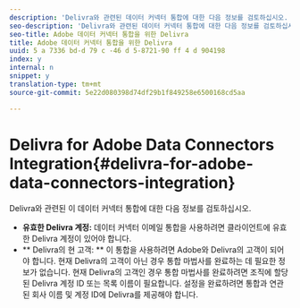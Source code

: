 ```yaml
---
description: 'Delivra와 관련된 데이터 커넥터 통합에 대한 다음 정보를 검토하십시오. '
seo-description: 'Delivra와 관련된 데이터 커넥터 통합에 대한 다음 정보를 검토하십시오. '
seo-title: Adobe 데이터 커넥터 통합을 위한 Delivra
title: Adobe 데이터 커넥터 통합을 위한 Delivra
uuid: 5 a 7336 bd-d 79 c -46 d 5-8721-90 ff 4 d 904198
index: y
internal: n
snippet: y
translation-type: tm+mt
source-git-commit: 5e22d080398d74df29b1f849258e6500168cd5aa

---
```



# Delivra for Adobe Data Connectors Integration{#delivra-for-adobe-data-connectors-integration}

Delivra와 관련된 이 데이터 커넥터 통합에 대한 다음 정보를 검토하십시오.

* **유효한 Delivra 계정:** 데이터 커넥터 이메일 통합을 사용하려면 클라이언트에 유효한 Delivra 계정이 있어야 합니다.
* ** Delivra의 현 고객: ** 이 통합을 사용하려면 Adobe와 Delivra의 고객이 되어야 합니다. 현재 Delivra의 고객이 아닌 경우 통합 마법사를 완료하는 데 필요한 정보가 없습니다. 현재 Delivra의 고객인 경우 통합 마법사를 완료하려면 조직에 할당된 Delivra 계정 ID 또는 목록 이름이 필요합니다. 설정을 완료하려면 통합과 연관된 회사 이름 및 계정 ID에 Delivra를 제공해야 합니다.

